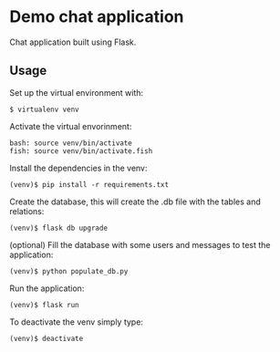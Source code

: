 # Demo chat application

Chat application built using Flask.

## Usage
Set up the virtual environment with:
```
$ virtualenv venv
```

Activate the virtual envorinment:
```
bash: source venv/bin/activate
fish: source venv/bin/activate.fish
```

Install the dependencies in the venv:
```
(venv)$ pip install -r requirements.txt
```


Create the database, this will create the .db file
with the tables and relations:
```
(venv)$ flask db upgrade
```

(optional) Fill the database with some users and
messages to test the application:
```
(venv)$ python populate_db.py
```

Run the application:
```
(venv)$ flask run
```

To deactivate the venv simply type:
```
(venv)$ deactivate
```